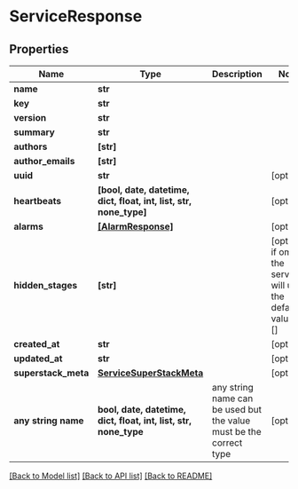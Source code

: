 # ServiceResponse


## Properties
Name | Type | Description | Notes
------------ | ------------- | ------------- | -------------
**name** | **str** |  | 
**key** | **str** |  | 
**version** | **str** |  | 
**summary** | **str** |  | 
**authors** | **[str]** |  | 
**author_emails** | **[str]** |  | 
**uuid** | **str** |  | [optional] 
**heartbeats** | **[bool, date, datetime, dict, float, int, list, str, none_type]** |  | [optional] 
**alarms** | [**[AlarmResponse]**](AlarmResponse.md) |  | [optional] 
**hidden_stages** | **[str]** |  | [optional]  if omitted the server will use the default value of []
**created_at** | **str** |  | [optional] 
**updated_at** | **str** |  | [optional] 
**superstack_meta** | [**ServiceSuperStackMeta**](ServiceSuperStackMeta.md) |  | [optional] 
**any string name** | **bool, date, datetime, dict, float, int, list, str, none_type** | any string name can be used but the value must be the correct type | [optional]

[[Back to Model list]](../README.md#documentation-for-models) [[Back to API list]](../README.md#documentation-for-api-endpoints) [[Back to README]](../README.md)


